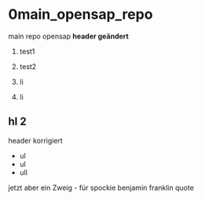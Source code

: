 # 0main_opensap_repo
main repo opensap
**header geändert**

1. test1
2. test2

1. li
2. li


## hl 2
header korrigiert

* ul
* ul
* ull


jetzt aber ein Zweig - für spockie
benjamin franklin quote